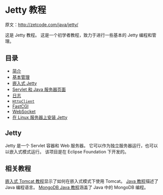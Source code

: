 # Jetty 教程

原文：http://zetcode.com/java/jetty/

这是 Jetty 教程。 这是一个初学者教程，致力于进行一些基本的 Jetty 编程和管理。

## 目录



*   [简介](introduction/)
*   [基本管理](admin/)
*   [嵌入式 Jetty](embedded/)
*   [Servlet 和 Java 服务器页面](servlets/)
*   [日志](logging/)
*   [`HttpClient`](httpclient/)
*   [FastCGI](fastcgi/)
*   [WebSocket](websocket/)
*   [在 Linux 服务器上安装 Jetty](install/)



## Jetty

Jetty 是一个 Servlet 容器和 Web 服务器。 它可以作为独立服务器运行，也可以以嵌入式模式运行。 该项目是在 Eclipse Foundation 下开发的。

## 相关教程

[嵌入式 Tomcat 教程](/web/embeddedtomcat)显示了如何在嵌入式模式下使用 Tomcat。 [Java 教程](/lang/java/)描述了 Java 编程语言。 [MongoDB Java 教程](/db/mongodbjava/)涵盖了 Java 中的 MongoDB 编程。